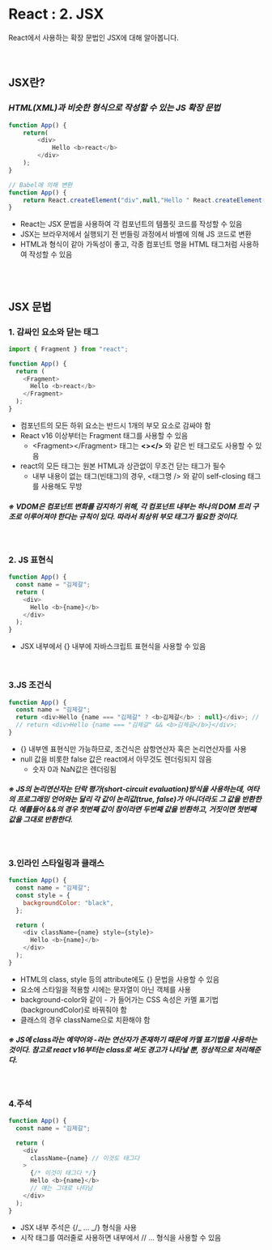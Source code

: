 # React : 2. JSX

React에서 사용하는 확장 문법인 JSX에 대해 알아봅니다.
<br>
<br>
<br>

## JSX란?

### _HTML(XML)과 비슷한 형식으로 작성할 수 있는 JS 확장 문법_

```javascript
function App() {
    return(
        <div>
            Hello <b>react</b>
        </div>
    );
}

// Babel에 의해 변환
function App() {
    return React.createElement("div",null,"Hello " React.createElement("b", null, "react"));
}
```

- React는 JSX 문법을 사용하여 각 컴포넌트의 템플릿 코드를 작성할 수 있음
- JSX는 브라우저에서 실행되기 전 번들링 과정에서 바벨에 의해 JS 코드로 변환
- HTML과 형식이 같아 가독성이 좋고, 각종 컴포넌트 명을 HTML 태그처럼 사용하여 작성할 수 있음

<br>
<br>

## JSX 문법

### 1. 감싸인 요소와 닫는 태그

```javascript
import { Fragment } from "react";

function App() {
  return (
    <Fragment>
      Hello <b>react</b>
    </Fragment>
  );
}
```

- 컴포넌트의 모든 하위 요소는 반드시 1개의 부모 요소로 감싸야 함
- React v16 이상부터는 Fragment 태그를 사용할 수 있음
  - &lt;Fragment&gt;&lt;/Fragment&gt; 태그는 **<></>** 와 같은 빈 태그로도 사용할 수 있음
- react의 모든 태그는 원본 HTML과 상관없이 무조건 닫는 태그가 필수
  - 내부 내용이 없는 태그(빈태그)의 경우, <태그명 /> 와 같이 self-closing 태그를 사용해도 무방

##### ※ VDOM은 컴포넌트 변화를 감지하기 위해, 각 컴포넌트 내부는 하나의 DOM 트리 구조로 이루어져야 한다는 규칙이 있다. 따라서 최상위 부모 태그가 필요한 것이다.

<br>

### 2. JS 표현식

```javascript
function App() {
  const name = "김제갈";
  return (
    <div>
      Hello <b>{name}</b>
    </div>
  );
}
```

- JSX 내부에서 {} 내부에 자바스크립트 표현식을 사용할 수 있음

<br>

### 3.JS 조건식

```javascript
function App() {
  const name = "김제갈";
  return <div>Hello {name === "김제갈" ? <b>김제갈</b> : null}</div>; // 논리연산자
  // return <div>Hello {name === "김제갈" && <b>김제갈</b>}</div>;
}
```

- {} 내부엔 표현식만 가능하므로, 조건식은 삼항연산자 혹은 논리연산자를 사용
- null 값을 비롯한 false 값은 react에서 아무것도 렌더링되지 않음
  - 숫자 0과 NaN값은 렌더링됨

##### ※ JS의 논리연산자는 단락 평가(short-circuit evaluation)방식을 사용하는데, 여타의 프로그래밍 언어와는 달리 각 값이 논리값(true, false)가 아니더라도 그 값을 반환한다. 예를들어 &&의 경우 첫번째 값이 참이라면 두번째 값을 반환하고, 거짓이면 첫번째 값을 그대로 반환한다.

<br>

### 3.인라인 스타일링과 클래스

```javascript
function App() {
  const name = "김제갈";
  const style = {
    backgroundColor: "black",
  };

  return (
    <div className={name} style={style}>
      Hello <b>{name}</b>
    </div>
  );
}
```

- HTML의 class, style 등의 attribute에도 {} 문법을 사용할 수 있음
- 요소에 스타일을 적용할 시에는 문자열이 아닌 객체를 사용
- background-color와 같이 - 가 들어가는 CSS 속성은 카멜 표기법(backgroundColor)로 바꿔줘야 함
- 클래스의 경우 className으로 치환해야 함

##### ※ JS에 class라는 예약어와 -라는 연산자가 존재하기 때문에 카멜 표기법을 사용하는 것이다. 참고로 react v16부터는 class로 써도 경고가 나타날 뿐, 정상적으로 처리해준다.

<br>

### 4.주석

```javascript
function App() {
  const name = "김제갈";

  return (
    <div
      className={name} // 이것도 태그다
    >
      {/* 이것이 태그다 */}
      Hello <b>{name}</b>
      // 얘는 그대로 나타남
    </div>
  );
}
```

- JSX 내부 주석은 {/_ ... _/} 형식을 사용
- 시작 태그를 여러줄로 사용하면 내부에서 // ... 형식을 사용할 수 있음
